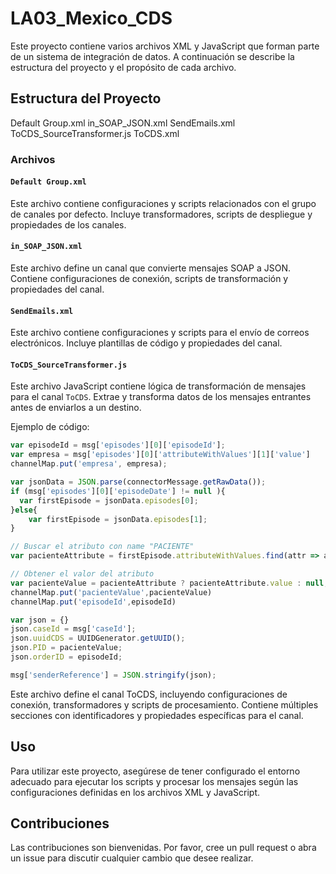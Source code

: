 # LA03_Mexico_CDS

Este proyecto contiene varios archivos XML y JavaScript que forman parte de un sistema de integración de datos. A continuación se describe la estructura del proyecto y el propósito de cada archivo.

## Estructura del Proyecto 
Default Group.xml in_SOAP_JSON.xml SendEmails.xml ToCDS_SourceTransformer.js ToCDS.xml


### Archivos

#### `Default Group.xml`
Este archivo contiene configuraciones y scripts relacionados con el grupo de canales por defecto. Incluye transformadores, scripts de despliegue y propiedades de los canales.

#### `in_SOAP_JSON.xml`
Este archivo define un canal que convierte mensajes SOAP a JSON. Contiene configuraciones de conexión, scripts de transformación y propiedades del canal.

#### `SendEmails.xml`
Este archivo contiene configuraciones y scripts para el envío de correos electrónicos. Incluye plantillas de código y propiedades del canal.

#### `ToCDS_SourceTransformer.js`
Este archivo JavaScript contiene lógica de transformación de mensajes para el canal `ToCDS`. Extrae y transforma datos de los mensajes entrantes antes de enviarlos a un destino.

Ejemplo de código:
```javascript
var episodeId = msg['episodes'][0]['episodeId'];
var empresa = msg['episodes'][0]['attributeWithValues'][1]['value']
channelMap.put('empresa', empresa);

var jsonData = JSON.parse(connectorMessage.getRawData());
if (msg['episodes'][0]['episodeDate'] != null ){
  var firstEpisode = jsonData.episodes[0];
}else{
    var firstEpisode = jsonData.episodes[1];
}

// Buscar el atributo con name "PACIENTE"
var pacienteAttribute = firstEpisode.attributeWithValues.find(attr => attr.name === "PACIENTE");

// Obtener el valor del atributo
var pacienteValue = pacienteAttribute ? pacienteAttribute.value : null;
channelMap.put('pacienteValue',pacienteValue)
channelMap.put('episodeId',episodeId)

var json = {}
json.caseId = msg['caseId'];
json.uuidCDS = UUIDGenerator.getUUID();
json.PID = pacienteValue;
json.orderID = episodeId;

msg['senderReference'] = JSON.stringify(json);
```

Este archivo define el canal ToCDS, incluyendo configuraciones de conexión, transformadores y scripts de procesamiento. Contiene múltiples secciones con identificadores y propiedades específicas para el canal.

## Uso
Para utilizar este proyecto, asegúrese de tener configurado el entorno adecuado para ejecutar los scripts y procesar los mensajes según las configuraciones definidas en los archivos XML y JavaScript.

## Contribuciones
Las contribuciones son bienvenidas. Por favor, cree un pull request o abra un issue para discutir cualquier cambio que desee realizar.

